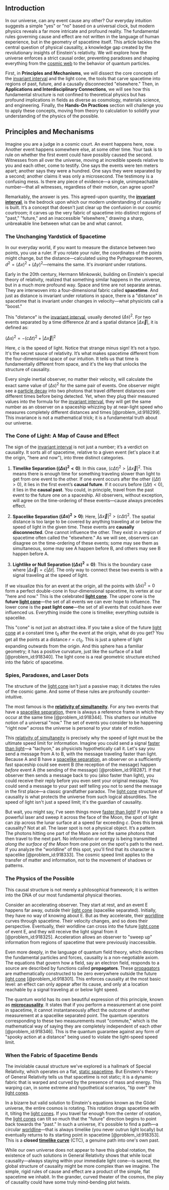 ## Introduction
In our universe, can any event cause any other? Our everyday intuition suggests a simple "yes" or "no" based on a universal clock, but modern physics reveals a far more intricate and profound reality. The fundamental rules governing cause and effect are not written in the language of human experience, but in the geometry of spacetime itself. This article tackles the central question of physical causality, a knowledge gap created by the revolutionary insights of Einstein's relativity. We will explore how the universe enforces a strict causal order, preventing paradoxes and shaping everything from the [cosmic web](@article_id:161548) to the behavior of quantum particles.

First, in **Principles and Mechanisms**, we will dissect the core concepts of the [invariant interval](@article_id:262133) and the light cone, the tools that carve spacetime into regions of past, future, and a causally disconnected "elsewhere." Then, in **Applications and Interdisciplinary Connections**, we will see how this fundamental structure is not confined to theoretical physics but has profound implications in fields as diverse as cosmology, materials science, and engineering. Finally, the **Hands-On Practices** section will challenge you to apply these concepts, moving from theory to calculation to solidify your understanding of the physics of the possible.

## Principles and Mechanisms

Imagine you are a judge in a cosmic court. An event happens here, now. Another event happens somewhere else, at some other time. Your task is to rule on whether the first event could have possibly caused the second. Witnesses from all over the universe, moving at incredible speeds relative to you and each other, come to testify. One says the events were ten meters apart; another says they were a hundred. One says they were separated by a second; another claims it was only a microsecond. The testimony is a confusing mess. Is there any piece of evidence—a single, unimpeachable number—that all witnesses, regardless of their motion, can agree upon?

Remarkably, the answer is yes. This agreed-upon quantity, the **[invariant interval](@article_id:262133)**, is the bedrock upon which our modern understanding of causality is built. It’s a concept that doesn't just clear up the confusion in our cosmic courtroom; it carves up the very fabric of spacetime into distinct regions of "past," "future," and an inaccessible "elsewhere," drawing a sharp, unbreakable line between what can be and what cannot.

### The Unchanging Yardstick of Spacetime

In our everyday world, if you want to measure the distance between two points, you use a ruler. If you rotate your ruler, the coordinates of the points might change, but the distance—calculated using the Pythagorean theorem, $d^2 = (\Delta x)^2 + (\Delta y)^2$—remains the same. It's *invariant* under rotations.

Early in the 20th century, Hermann Minkowski, building on Einstein's special theory of relativity, realized that something similar happens in the universe, but in a much more profound way. Space and time are not separate arenas. They are interwoven into a four-dimensional fabric called **spacetime**. And just as distance is invariant under rotations in space, there is a "distance" in spacetime that is invariant under changes in velocity—what physicists call a "boost."

This "distance" is the [invariant interval](@article_id:262133), usually denoted $(\Delta s)^2$. For two events separated by a time difference $\Delta t$ and a spatial distance $|\Delta \vec{x}|$, it is defined as:

$(\Delta s)^2 = - (c \Delta t)^2 + |\Delta \vec{x}|^2$

Here, $c$ is the speed of light. Notice that strange minus sign! It’s not a typo. It's the secret sauce of relativity. It’s what makes spacetime different from the four-dimensional space of our intuition. It tells us that time is fundamentally different from space, and it's the key that unlocks the structure of causality.

Every single inertial observer, no matter their velocity, will calculate the exact same value of $(\Delta s)^2$ for the same pair of events. One observer might see a [particle decay](@article_id:159444) into two photons that travel different distances over different times before being detected. Yet, when they plug their measured values into the formula for the [invariant interval](@article_id:262133), they will get the same number as an observer on a spaceship whizzing by at near-light speed who measures completely different distances and times [@problem_id:918299]. This invariance is not a mathematical trick; it is a fundamental truth about our universe.

### The Cone of Light: A Map of Cause and Effect

The sign of the [invariant interval](@article_id:262133) is not just a number; it’s a verdict on causality. It sorts all of spacetime, relative to a given event (let's place it at the origin, "here and now"), into three distinct categories.

1.  **Timelike Separation ($(\Delta s)^2 < 0$)**: In this case, $(c \Delta t)^2 > |\Delta \vec{x}|^2$. This means there is enough time for something traveling slower than light to get from one event to the other. If one event occurs after the other ($(\Delta t) > 0$), it lies in the first event’s **causal future**. If it occurs before ($(\Delta t) < 0$), it lies in the **causal past**. You could, in principle, travel from the past event to the future one on a spaceship. All observers, without exception, will agree on the time-ordering of these events—cause always precedes effect.

2.  **Spacelike Separation ($(\Delta s)^2 > 0$)**: Here, $|\Delta \vec{x}|^2 > (c \Delta t)^2$. The spatial distance is too large to be covered by anything traveling at or below the speed of light in the given time. These events are **causally disconnected**. One cannot influence the other. They exist in a region of spacetime often called the "elsewhere." As we will see, observers can disagree on the time-ordering of these events; some may see them as simultaneous, some may see A happen before B, and others may see B happen before A.

3.  **Lightlike or Null Separation ($(\Delta s)^2 = 0$)**: This is the boundary case where $|\Delta \vec{x}| = c |\Delta t|$. The only way to connect these two events is with a signal traveling at the speed of light.

If we visualize this for an event at the origin, all the points with $(\Delta s)^2 = 0$ form a perfect double-cone in four-dimensional spacetime, its vertex at our "here and now." This is the celebrated **[light cone](@article_id:157173)**. The upper cone is the **future [light cone](@article_id:157173)**—the set of all events we can ever hope to influence. The lower cone is the **past light cone**—the set of all events that could have ever influenced us. Everything inside the cone is timelike; everything outside is spacelike.

This "cone" is not just an abstract idea. If you take a slice of the future [light cone](@article_id:157173) at a constant time $t_0$ after the event at the origin, what do you get? You get all the points at a distance $r=ct_0$. This is just a sphere of light expanding outwards from the origin. And this sphere has a familiar geometry; it has a positive curvature, just like the surface of a ball [@problem_id:918340]. The light cone is a real geometric structure etched into the fabric of spacetime.

### Spies, Paradoxes, and Laser Dots

The structure of the [light cone](@article_id:157173) isn't just a passive map; it dictates the rules of the cosmic game. And some of these rules are profoundly counter-intuitive.

The most famous is the **[relativity of simultaneity](@article_id:267867)**. For any two events that have a [spacelike separation](@article_id:183337), there is always a reference frame in which they occur at the same time [@problem_id:918344]. This shatters our intuitive notion of a universal "now." The set of events you consider to be happening "right now" across the universe is personal to your state of motion.

This [relativity of simultaneity](@article_id:267867) is precisely why the speed of light must be the ultimate speed limit for information. Imagine you could send a signal [faster than light](@article_id:181765)—a "tachyon," as physicists hypothetically call it. Let's say you send a message from A to B, with the message traveling faster than light. Because A and B have a [spacelike separation](@article_id:183337), an observer on a sufficiently fast spaceship could see event B (the reception of the message) happen *before* event A (the sending of the message) [@problem_id:918287]. If that observer then sends a message back to you (also faster than light), you could receive their reply before you even sent your original message. You could send a message to your past self telling you not to send the message in the first place—a classic grandfather paradox. The [light cone](@article_id:157173) structure of causality is what protects the universe from such logical absurdities. The speed of light isn't just a speed limit; it's the guardian of causality.

But wait, you might say, I've seen things move [faster than light](@article_id:181765)! If you take a powerful laser and sweep it across the face of the Moon, the spot of light can zip across the lunar surface at a speed far exceeding $c$. Does this break causality? Not at all. The laser spot is not a physical object. It’s a pattern. The photons hitting one part of the Moon are not the same photons that then travel to the next part. No information or energy is being transmitted *along the surface of the Moon* from one point on the spot's path to the next. If you analyze the "worldline" of this spot, you'll find that its character is spacelike [@problem_id:918333]. The cosmic speed limit applies to the transfer of matter and information, not to the movement of shadows or patterns.

### The Physics of the Possible

This causal structure is not merely a philosophical framework; it is written into the DNA of our most fundamental physical theories.

Consider an accelerating observer. They start at rest, and an event E happens far away, outside their [light cone](@article_id:157173) (spacelike separated). Initially, they have no way of knowing about E. But as they accelerate, their [worldline](@article_id:198542) curves through spacetime. Their velocity changes, and so does their perspective. Eventually, their worldline can cross into the future [light cone](@article_id:157173) of event E, and they will receive the light signal from it [@problem_id:918325]. Acceleration allows an observer to "sweep up" information from regions of spacetime that were previously inaccessible.

Even more deeply, in the language of quantum field theory, which describes the fundamental particles and forces, causality is a non-negotiable axiom. The equations that govern how a field, say an electron field, responds to a source are described by functions called **propagators**. These [propagators](@article_id:152676) are mathematically constructed to be zero everywhere outside the future [light cone](@article_id:157173) [@problem_id:918301]. This enforces causality at the most basic level: an effect can only appear after its cause, and only at a location reachable by a signal traveling at or below light speed.

The quantum world has its own beautiful expression of this principle, known as **[microcausality](@article_id:155359)**. It states that if you perform a measurement at one point in spacetime, it cannot instantaneously affect the outcome of another measurement at a spacelike separated point. The quantum operators corresponding to these two measurements must "commute," which is the mathematical way of saying they are completely independent of each other [@problem_id:918346]. This is the quantum guarantee against any form of "spooky action at a distance" being used to violate the light-speed speed limit.

### When the Fabric of Spacetime Bends

The inviolable causal structure we've explored is a hallmark of Special Relativity, which operates on a flat, [static spacetime](@article_id:184226). But Einstein's theory of General Relativity tells us that spacetime is not static; it is a dynamic fabric that is warped and curved by the presence of mass and energy. This warping can, in some extreme and hypothetical scenarios, "tip over" the [light cones](@article_id:158510).

In a bizarre but valid solution to Einstein's equations known as the Gödel universe, the entire cosmos is rotating. This rotation drags spacetime with it, tilting the [light cones](@article_id:158510). If you travel far enough from the center of rotation, the [light cones](@article_id:158510) can tilt so much that the "future" direction begins to point back towards the "past." In such a universe, it's possible to find a path—a circular [worldline](@article_id:198542)—that is always timelike (you never outrun light locally) but eventually returns to its starting point in spacetime [@problem_id:918353]. This is a **closed [timelike curve](@article_id:636895)** (CTC), a genuine path into one's own past.

While our own universe does not appear to have this global rotation, the existence of such solutions in General Relativity shows that while local causality—always staying within your immediate light cone—is sacred, the global structure of causality might be more complex than we imagine. The simple, rigid rules of cause and effect are a product of the simple, flat spacetime we inhabit. In the grander, curved theater of the cosmos, the play of causality could have some truly mind-bending plot twists.